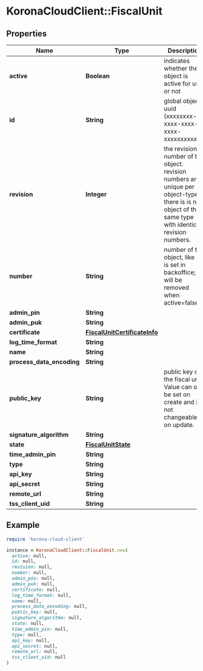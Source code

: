 # KoronaCloudClient::FiscalUnit

## Properties

| Name | Type | Description | Notes |
| ---- | ---- | ----------- | ----- |
| **active** | **Boolean** | indicates whether the object is active for use or not | [optional][readonly] |
| **id** | **String** | global object uuid (xxxxxxxx-xxxx-xxxx-xxxx-xxxxxxxxxxxx) | [optional] |
| **revision** | **Integer** | the revision number of the object. revision numbers are unique per object-type. there is is no object of the same type with identical revision numbers. | [optional][readonly] |
| **number** | **String** | number of the object, like it is set in backoffice; will be removed when active&#x3D;false | [optional] |
| **admin_pin** | **String** |  | [optional] |
| **admin_puk** | **String** |  | [optional] |
| **certificate** | [**FiscalUnitCertificateInfo**](FiscalUnitCertificateInfo.md) |  | [optional] |
| **log_time_format** | **String** |  | [optional] |
| **name** | **String** |  | [optional] |
| **process_data_encoding** | **String** |  | [optional] |
| **public_key** | **String** | public key of the fiscal unit. Value can only be set on create and is not changeable on update. | [optional] |
| **signature_algorithm** | **String** |  | [optional] |
| **state** | [**FiscalUnitState**](FiscalUnitState.md) |  | [optional] |
| **time_admin_pin** | **String** |  | [optional] |
| **type** | **String** |  | [optional] |
| **api_key** | **String** |  | [optional] |
| **api_secret** | **String** |  | [optional] |
| **remote_url** | **String** |  | [optional] |
| **tss_client_uid** | **String** |  | [optional] |

## Example

```ruby
require 'korona-cloud-client'

instance = KoronaCloudClient::FiscalUnit.new(
  active: null,
  id: null,
  revision: null,
  number: null,
  admin_pin: null,
  admin_puk: null,
  certificate: null,
  log_time_format: null,
  name: null,
  process_data_encoding: null,
  public_key: null,
  signature_algorithm: null,
  state: null,
  time_admin_pin: null,
  type: null,
  api_key: null,
  api_secret: null,
  remote_url: null,
  tss_client_uid: null
)
```

